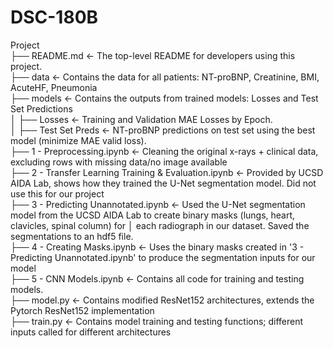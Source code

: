 # DSC-180B <br>
Project <br>
├── README.md          <- The top-level README for developers using this project.<br>
├── data               <- Contains the data for all patients: NT-proBNP, Creatinine, BMI, AcuteHF, Pneumonia<br>
├── models             <- Contains the outputs from trained models: Losses and Test Set Predictions<br>
│   ├── Losses         <- Training and Validation MAE Losses by Epoch.<br>
│   ├── Test Set Preds <- NT-proBNP predictions on test set using the best model (minimize MAE valid loss).<br>
├── 1 - Preprocessing.ipynb                               <- Cleaning the original x-rays + clinical data, excluding rows with missing data/no image available<br>
├── 2 - Transfer Learning Training & Evaluation.ipynb     <- Provided by UCSD AIDA Lab, shows how they trained the U-Net segmentation model. Did not use this for our project<br>
├── 3 - Predicting Unannotated.ipynb                      <- Used the U-Net segmentation model from the UCSD AIDA Lab to create binary masks (lungs, heart, clavicles, spinal column) for   │									 	 each radiograph in our dataset. Saved the segmentations to an hdf5 file. <br>
├── 4 - Creating Masks.ipynb                              <- Uses the binary masks created in '3 - Predicting Unannotated.ipynb' to produce the segmentation inputs for our model <br>
├── 5 - CNN Models.ipynb                                  <- Contains all code for training and testing models. <br>
├── model.py           <- Contains modified ResNet152 architectures, extends the Pytorch ResNet152 implementation <br>
├── train.py           <- Contains model training and testing functions; different inputs called for different architectures<br>
